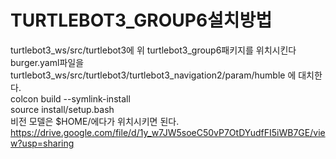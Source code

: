 # TURTLEBOT3_GROUP6설치방법
turtlebot3_ws/src/turtlebot3에 위 turtlebot3_group6패키지를 위치시킨다<br/>
burger.yaml파일을 turtlebot3_ws/src/turtlebot3/turtlebot3_navigation2/param/humble 에 대치한다.<br/>
colcon build --symlink-install<br/>
source install/setup.bash<br/>
비전 모델은 $HOME/에다가 위치시키면 된다.<br/>
https://drive.google.com/file/d/1y_w7JW5soeC50vP7OtDYudfFI5iWB7GE/view?usp=sharing
